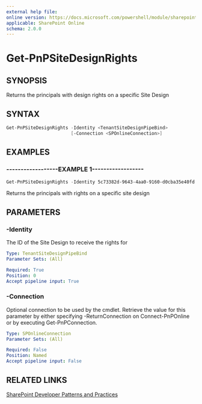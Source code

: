 ```yaml
---
external help file:
online version: https://docs.microsoft.com/powershell/module/sharepoint-pnp/get-pnpsitedesignrights
applicable: SharePoint Online
schema: 2.0.0
---
```


# Get-PnPSiteDesignRights

## SYNOPSIS
Returns the principals with design rights on a specific Site Design

## SYNTAX 

```powershell
Get-PnPSiteDesignRights -Identity <TenantSiteDesignPipeBind>
                        [-Connection <SPOnlineConnection>]
```

## EXAMPLES

### ------------------EXAMPLE 1------------------
```powershell
Get-PnPSiteDesignRights -Identity 5c73382d-9643-4aa0-9160-d0cba35e40fd
```

Returns the principals with rights on a specific site design

## PARAMETERS

### -Identity
The ID of the Site Design to receive the rights for

```yaml
Type: TenantSiteDesignPipeBind
Parameter Sets: (All)

Required: True
Position: 0
Accept pipeline input: True
```

### -Connection
Optional connection to be used by the cmdlet. Retrieve the value for this parameter by either specifying -ReturnConnection on Connect-PnPOnline or by executing Get-PnPConnection.

```yaml
Type: SPOnlineConnection
Parameter Sets: (All)

Required: False
Position: Named
Accept pipeline input: False
```

## RELATED LINKS

[SharePoint Developer Patterns and Practices](https://aka.ms/sppnp)